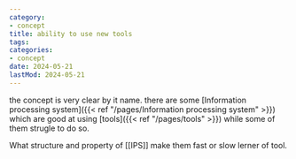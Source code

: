```yaml
---
category:
- concept
title: ability to use new tools
tags:
categories:
- concept
date: 2024-05-21
lastMod: 2024-05-21
---
```

the concept is very clear by it name. there are some [Information processing system]({{< ref "/pages/Information processing system" >}}) which are good at using [tools]({{< ref "/pages/tools" >}}) while some of them strugle to do so.

What structure and property of [[IPS]] make them fast or slow lerner of tool.
